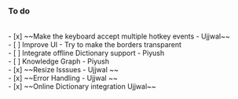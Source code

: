 <h3>To do </h3> <br/>
- [x] ~~Make the keyboard accept multiple hotkey events - Ujjwal~~<br/>
- [ ] Improve UI - Try to make the borders transparent<br/>
- [ ] Integrate offline Dictionary support - Piyush<br/>
- [ ] Knowledge Graph - Piyush<br/>
- [x] ~~Resize Isssues - Ujjwal ~~<br/>
- [x] ~~Error Handling - Ujjwal ~~<br/>
- [x] ~~Online Dictionary integration  Ujjwal~~<br/>

